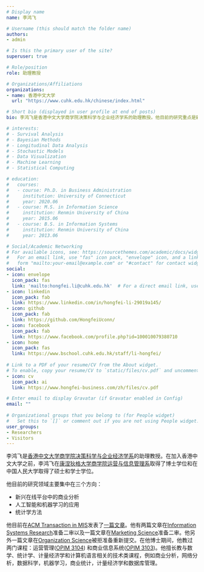 ```yaml
---
# Display name
name: 李鸿飞

# Username (this should match the folder name)
authors:
- admin

# Is this the primary user of the site?
superuser: true

# Role/position
role: 助理教授

# Organizations/Affiliations
organizations:
- name: 香港中文大学
  url: "https://www.cuhk.edu.hk/chinese/index.html"

# Short bio (displayed in user profile at end of posts)
bio: 李鸿飞是香港中文大学商学院决策科学与企业经济学系的助理教授。他目前的研究重点是新兴在线平台中的商业分析，人工智能和机器学习的应用以及统计学方法。

# interests:
# - Survival Analysis
# - Bayesian Methods
# - Longitudinal Data Analysis
# - Stochastic Models
# - Data Visualization
# - Machine Learning
# - Statistical Computing

# education:
#   courses:
#   - course: Ph.D. in Business Administration
#     institution: University of Connecticut
#     year: 2020.06
#   - course: M.S. in Information Science
#     institution: Renmin University of China
#     year: 2015.06
#   - course: B.S. in Information Systems
#     institution: Renmin University of China
#     year: 2013.06

# Social/Academic Networking
# For available icons, see: https://sourcethemes.com/academic/docs/widgets/#icons
#   For an email link, use "fas" icon pack, "envelope" icon, and a link in the
#   form "mailto:your-email@example.com" or "#contact" for contact widget.
social:
- icon: envelope
  icon_pack: fas
  link: 'mailto:hongfei.li@cuhk.edu.hk'  # For a direct email link, use "mailto:test@example.org".
- icon: linkedin
  icon_pack: fab
  link: https://www.linkedin.com/in/hongfei-li-29019a145/
- icon: github
  icon_pack: fab
  link: https://github.com/HongfeiUconn/
- icon: facebook
  icon_pack: fab
  link: https://www.facebook.com/profile.php?id=100010079380710
- icon: home
  icon_pack: fas
  link: https://www.bschool.cuhk.edu.hk/staff/li-hongfei/
  
# Link to a PDF of your resume/CV from the About widget.
# To enable, copy your resume/CV to `static/files/cv.pdf` and uncomment the lines below.  
- icon: cv
  icon_pack: ai
  link: https://www.hongfei-business.com/zh/files/cv.pdf

# Enter email to display Gravatar (if Gravatar enabled in Config)
email: ""
  
# Organizational groups that you belong to (for People widget)
#   Set this to `[]` or comment out if you are not using People widget.  
user_groups:
- Researchers
- Visitors
---
```


李鸿飞是[香港中文大学](https://translate.itsc.cuhk.edu.hk/uniTS/www.cuhk.edu.hk/chinese/index.html)[商学院](https://www.bschool.cuhk.edu.hk/chi/zh-hans/)[决策科学与企业经济学系](https://www.bschool.cuhk.edu.hk/departments/decision-sciences-and-managerial-economics/)的助理教授。在加入香港中文大学之前，李鸿飞在[康涅狄格大学](https://uconn.edu/)[商学院](https://www.business.uconn.edu/)[运营与信息管理系](https://opim.business.uconn.edu/)取得了博士学位和在中国人民大学取得了硕士和学士学位。 

他目前的研究领域主要集中在三个方向：

* 新兴在线平台中的商业分析
* 人工智能和机器学习的应用
* 统计学方法

他目前在[ACM Transaction in MIS](https://tmis.acm.org/)发表了[一篇文章](https://dl.acm.org/doi/10.1145/3371388)。他有两篇文章在[Information Systems Research](https://pubsonline.informs.org/journal/isre)准备二审以及一篇文章在[Marketing Science](https://www.informs.org/Publications/INFORMS-Journals/Marketing-Science)准备二审。他另外一篇文章在[Organization Science](https://pubsonline.informs.org/journal/orsc)被拒准备重新提交。在他博士期间，他教过两门课程：运营管理([OPIM 3104](https://hongfeiuconn.github.io/OPIM3104/)) 和商业信息系统([OPIM 3103](https://hongfeiuconn.github.io/OPIM3103/))。他擅长教与数学、统计学、计量经济学和计算机语言相关的技术类课程，例如商业分析，网络分析，数据科学，机器学习，商业统计，计量经济学和数据库管理。

